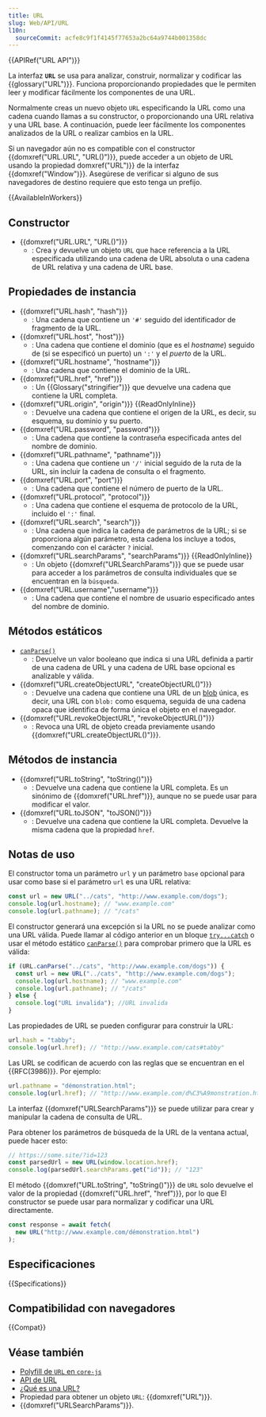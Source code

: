 ```yaml
---
title: URL
slug: Web/API/URL
l10n:
  sourceCommit: acfe8c9f1f4145f77653a2bc64a9744b001358dc
---
```


{{APIRef("URL API")}}

La interfaz **`URL`** se usa para analizar, construir, normalizar y codificar las {{glossary("URL")}}. Funciona proporcionando propiedades que le permiten leer y modificar fácilmente los componentes de una URL.

Normalmente creas un nuevo objeto `URL` especificando la URL como una cadena cuando llamas a su constructor, o proporcionando una URL relativa y una URL base. A continuación, puede leer fácilmente los componentes analizados de la URL o realizar cambios en la URL.

Si un navegador aún no es compatible con el constructor {{domxref("URL.URL", "URL()")}}, puede acceder a un objeto de URL usando la propiedad domxref("URL")}} de la interfaz {{domxref("Window")}}. Asegúrese de verificar si alguno de sus navegadores de destino requiere que esto tenga un prefijo.

{{AvailableInWorkers}}

## Constructor

- {{domxref("URL.URL", "URL()")}}
  - : Crea y devuelve un objeto `URL` que hace referencia a la URL especificada utilizando una cadena de URL absoluta o una cadena de URL relativa y una cadena de URL base.

## Propiedades de instancia

- {{domxref("URL.hash", "hash")}}
  - : Una cadena que contiene un `'#'` seguido del identificador de fragmento de la URL.
- {{domxref("URL.host", "host")}}
  - : Una cadena que contiene el dominio (que es el _hostname_) seguido de (si se especificó un puerto) un `':'` y el _puerto_ de la URL.
- {{domxref("URL.hostname", "hostname")}}
  - : Una cadena que contiene el dominio de la URL.
- {{domxref("URL.href", "href")}}
  - : Un {{Glossary("stringifier")}} que devuelve una cadena que contiene la URL completa.
- {{domxref("URL.origin", "origin")}} {{ReadOnlyInline}}
  - : Devuelve una cadena que contiene el origen de la URL, es decir, su esquema, su dominio y su puerto.
- {{domxref("URL.password", "password")}}
  - : Una cadena que contiene la contraseña especificada antes del nombre de dominio.
- {{domxref("URL.pathname", "pathname")}}
  - : Una cadena que contiene un `'/'` inicial seguido de la ruta de la URL, sin incluir la cadena de consulta o el fragmento.
- {{domxref("URL.port", "port")}}
  - : Una cadena que contiene el número de puerto de la URL.
- {{domxref("URL.protocol", "protocol")}}
  - : Una cadena que contiene el esquema de protocolo de la URL, incluido el `':'` final.
- {{domxref("URL.search", "search")}}
  - : Una cadena que indica la cadena de parámetros de la URL; si se proporciona algún parámetro, esta cadena los incluye a todos, comenzando con el carácter `?` inicial.
- {{domxref("URL.searchParams", "searchParams")}} {{ReadOnlyInline}}
  - : Un objeto {{domxref("URLSearchParams")}} que se puede usar para acceder a los parámetros de consulta individuales que se encuentran en la `búsqueda`.
- {{domxref("URL.username","username")}}
  - : Una cadena que contiene el nombre de usuario especificado antes del nombre de dominio.

## Métodos estáticos

- [`canParse()`](/es/docs/Web/API/URL/canParse_static)
  - : Devuelve un valor booleano que indica si una URL definida a partir de una cadena de URL y una cadena de URL base opcional es analizable y válida.
- {{domxref("URL.createObjectURL", "createObjectURL()")}}
  - : Devuelve una cadena que contiene una URL de un [blob](/es/docs/Web/API/Blob) única, es decir, una URL con `blob:` como esquema, seguida de una cadena opaca que identifica de forma única el objeto en el navegador.
- {{domxref("URL.revokeObjectURL", "revokeObjectURL()")}}
  - : Revoca una URL de objeto creada previamente usando {{domxref("URL.createObjectURL()")}}.

## Métodos de instancia

- {{domxref("URL.toString", "toString()")}}
  - : Devuelve una cadena que contiene la URL completa. Es un sinónimo de {{domxref("URL.href")}}, aunque no se puede usar para modificar el valor.
- {{domxref("URL.toJSON", "toJSON()")}}
  - : Devuelve una cadena que contiene la URL completa. Devuelve la misma cadena que la propiedad `href`.

## Notas de uso

El constructor toma un parámetro `url` y un parámetro `base` opcional para usar como base si el parámetro `url` es una URL relativa:

```js
const url = new URL("../cats", "http://www.example.com/dogs");
console.log(url.hostname); // "www.example.com"
console.log(url.pathname); // "/cats"
```

El constructor generará una excepción si la URL no se puede analizar como una URL válida.
Puede llamar al código anterior en un bloque [`try...catch`](/es/docs/Web/JavaScript/Reference/Statements/try...catch) o usar el método estático [`canParse()`](/es/docs/Web/API/URL/canParse_static) para comprobar primero que la URL es válida:

```js
if (URL.canParse("../cats", "http://www.example.com/dogs")) {
  const url = new URL("../cats", "http://www.example.com/dogs");
  console.log(url.hostname); // "www.example.com"
  console.log(url.pathname); // "/cats"
} else {
  console.log("URL invalida"); //URL invalida
}
```

Las propiedades de URL se pueden configurar para construir la URL:

```js
url.hash = "tabby";
console.log(url.href); // "http://www.example.com/cats#tabby"
```

Las URL se codifican de acuerdo con las reglas que se encuentran en el {{RFC(3986)}}. Por ejemplo:

```js
url.pathname = "démonstration.html";
console.log(url.href); // "http://www.example.com/d%C3%A9monstration.html"
```

La interfaz {{domxref("URLSearchParams")}} se puede utilizar para crear y manipular la cadena de consulta de URL.

Para obtener los parámetros de búsqueda de la URL de la ventana actual, puede hacer esto:

```js
// https://some.site/?id=123
const parsedUrl = new URL(window.location.href);
console.log(parsedUrl.searchParams.get("id")); // "123"
```

El método {{domxref("URL.toString", "toString()")}} de `URL` solo devuelve el valor de la propiedad {{domxref("URL.href", "href")}}, por lo que El constructor se puede usar para normalizar y codificar una URL directamente.

```js
const response = await fetch(
  new URL("http://www.example.com/démonstration.html")
);
```

## Especificaciones

{{Specifications}}

## Compatibilidad con navegadores

{{Compat}}

## Véase también

- [Polyfill de `URL` en `core-js`](https://github.com/zloirock/core-js#url-and-urlsearchparams)
- [API de URL](/es/docs/Web/API/URL_API)
- [¿Qué es una URL?](/es/docs/Learn/Common_questions/Web_mechanics/What_is_a_URL)
- Propiedad para obtener un objeto `URL`: {{domxref("URL")}}.
- {{domxref("URLSearchParams")}}.
